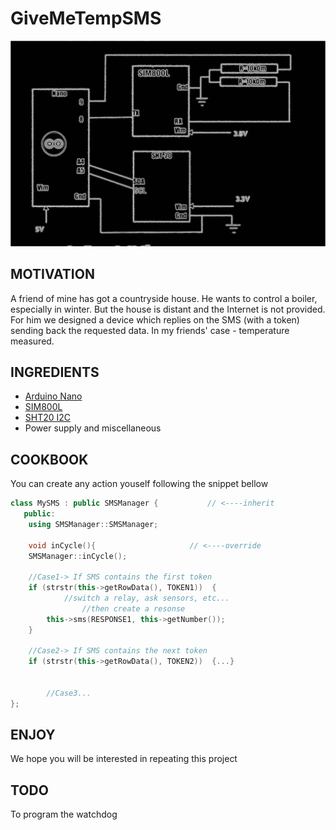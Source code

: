 # GiveMeTempSMS


<img src="Schema.png" width=700/>


## MOTIVATION

A friend of mine has got a countryside house.
He wants to control a boiler, especially in winter.
But the house is distant and the Internet is not provided.
For him we designed a device which replies on the SMS (with a token) 
sending back the requested data. In my friends' case - temperature measured.


## INGREDIENTS

- [Arduino Nano](https://arduino.ua/prod2177-arduino-nano-v3-0-avr-atmega328-p-20au)
- [SIM800L](https://arduino.ua/prod1665-gsm-modyl-na-sim800l)
- [SHT20 I2C](https://arduino.ua/prod4499-modyl-datchika-temperatyri-i-vlajnosti-sht20-i2c)
- Power supply and miscellaneous


## COOKBOOK 

You can create any action youself following the snippet bellow
```c++
class MySMS : public SMSManager {           // <----inherit 
   public:
	using SMSManager::SMSManager;

	void inCycle(){                     // <----override
	SMSManager::inCycle();

	//Case1-> If SMS contains the first token   
	if (strstr(this->getRowData(), TOKEN1))  { 
	        //switch a relay, ask sensors, etc...  
                //then create a resonse
		this->sms(RESPONSE1, this->getNumber()); 
	}

	//Case2-> If SMS contains the next token   
	if (strstr(this->getRowData(), TOKEN2))  {...}	
                     
                     
        //Case3...
};

```

## ENJOY
We hope you will be interested in repeating this project

## TODO
To program the watchdog
